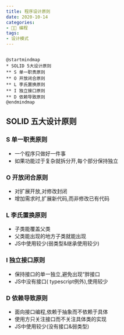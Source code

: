 ```yaml
---
title: 程序设计原则
date: 2020-10-14
categories:
- 👨‍💻 编程
tags:
- 设计模式
--- 
```


```plantuml

@startmindmap
* SOLID 5大设计原则
** S 单一职责原则
** O 开放闭合原则
** L 李氏置换原则
** I 独立接口原则
** D 依赖导致原则
@endmindmap

```

<!-- more -->

## SOLID 五大设计原则

### S 单一职责原则

- 一个程序只做好一件事
- 如果功能过于复杂就拆分开,每个部分保持独立

### O 开放闭合原则

- 对扩展开放,对修改封闭
- 增加需求时,扩展新代码,而非修改已有代码

### L 李氏置换原则

- 子类能覆盖父类
- 父类能出现的地方子类就能出现
- JS中使用较少(弱类型&继承使用较少)

### I 独立接口原则

- 保持接口的单一独立,避免出现“胖接口
- JS中没有接口( typescript例外),使用较少

### D 依赖导致原则

- 面向接口编程,依赖于抽象而不依赖于具体
- 使用方只关注接口而不关注具体类的实现
- JS中使用较少(没有接口&弱类型)
